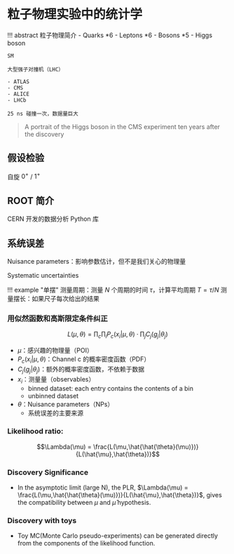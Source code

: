 # 粒子物理实验中的统计学

!!! abstract 粒子物理简介
    - Quarks *6
    - Leptons *6
    - Bosons *5
    - Higgs boson

    SM

    大型强子对撞机（LHC）

    - ATLAS
    - CMS
    - ALICE
    - LHCb

    25 ns 碰撞一次，数据量巨大

> A portrait of the Higgs boson in the CMS experiment ten years after the discovery

## 假设检验

自旋 $0^+$ / $1^+$

## ROOT 简介

CERN 开发的数据分析 Python 库

## 系统误差

Nuisance parameters：影响参数估计，但不是我们关心的物理量

Systematic uncertainties

!!! example "单摆"
    测量周期：测量 $N$ 个周期的时间 $\tau$，计算平均周期 $T = \tau / N$
    测量摆长：如果尺子每次给出的结果

### 用似然函数和高斯限定条件纠正

$$L(\mu,\theta) = \prod_c \prod_i P_c(x_i|\mu,\theta) \cdot \prod_j C_j(g_j|\theta_j)$$

- $\mu$：感兴趣的物理量（POI）
- $P_c(x_i|\mu,\theta)$：Channel c 的概率密度函数（PDF）
- $C_j(g_j|\theta_j)$：额外的概率密度函数，不依赖于数据
- $x_i$：测量量（observables）
    - binned dataset: each entry contains the contents of a bin
    - unbinned dataset
- $\theta$：Nuisance parameters（NPs）
    - 系统误差的主要来源

### Likelihood ratio:

$$\Lambda(\mu) = \frac{L(\mu,\hat{\hat{\theta}(\mu)})}{L(\hat{\mu},\hat{\theta})}$$

### Discovery Significance

- In the asymptotic limit (large N), the PLR, $\Lambda(\mu) = \frac{L(\mu,\hat{\hat{\theta}(\mu)})}{L(\hat{\mu},\hat{\theta})}$, gives the compatibility between $\mu$ and $\hat{\mu}$ hypothesis.

### Discovery with toys

- Toy MC(Monte Carlo pseudo-experiments) can be generated directly from the components of the likelihood function.
